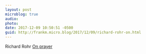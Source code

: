 ```yaml
---
layout: post
microblog: true
audio: 
photo: 
date: 2017-12-09 10:50:51 -0500
guid: http://frankm.micro.blog/2017/12/09/richard-rohr-on.html
---
```

Richard Rohr [On prayer](http://the-narthex.org/2017/12/09/prayer/)
